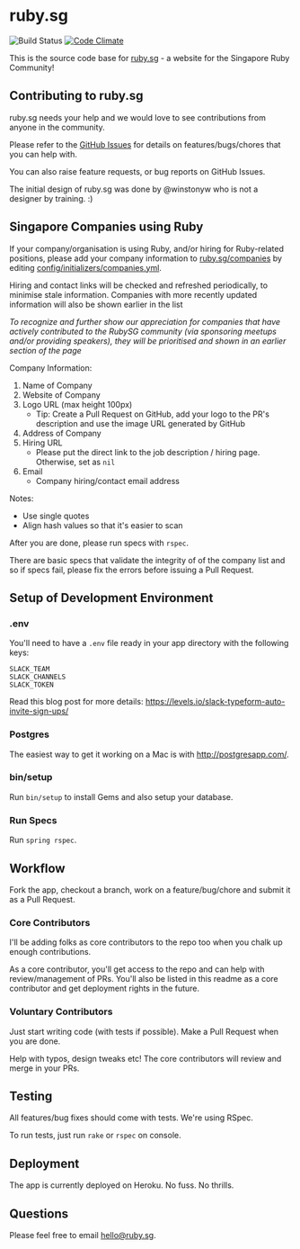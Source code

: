 # ruby.sg

![Build Status](https://github.com/rubysg/rubysg-reboot/actions/workflows/ci.yml/badge.svg) [![Code Climate](https://codeclimate.com/github/rubysg/rubysg-reboot.svg)](https://codeclimate.com/github/rubysg/rubysg-reboot)

This is the source code base for [ruby.sg](http://ruby.sg) - a website for the Singapore Ruby Community!

## Contributing to ruby.sg

ruby.sg needs your help and we would love to see contributions from anyone in the community.

Please refer to the [GitHub Issues](https://github.com/rubysg/rubysg-reboot/issues) for details on features/bugs/chores that you can help with.

You can also raise feature requests, or bug reports on GitHub Issues.

The initial design of ruby.sg was done by @winstonyw who is not a designer by training. :)

## Singapore Companies using Ruby

If your company/organisation is using Ruby, and/or hiring for Ruby-related positions, please add your company information to [ruby.sg/companies](http://ruby.sg#companies) by editing [config/initializers/companies.yml](https://github.com/rubysg/rubysg-reboot/blob/master/config/initializers/companies.yml).

Hiring and contact links will be checked and refreshed periodically, to minimise stale information. Companies with more recently updated information will also be shown earlier in the list

*To recognize and further show our appreciation for companies that have actively contributed to the RubySG community (via sponsoring meetups and/or providing speakers), they will be prioritised and shown in an earlier section of the page*

Company Information:

1. Name of Company
2. Website of Company
3. Logo URL (max height 100px)
    - Tip: Create a Pull Request on GitHub, add your logo to the PR's description and use the image URL generated by GitHub
4. Address of Company
5. Hiring URL
    - Please put the direct link to the job description / hiring page. Otherwise, set as `nil`
6. Email
    - Company hiring/contact email address

Notes:

- Use single quotes
- Align hash values so that it's easier to scan

After you are done, please run specs with `rspec`.

There are basic specs that validate the integrity of of the company list
and so if specs fail, please fix the errors before issuing a Pull Request.

## Setup of Development Environment

### .env

You'll need to have a `.env` file ready in your app directory with the following keys:

```
SLACK_TEAM
SLACK_CHANNELS
SLACK_TOKEN
```

Read this blog post for more details: https://levels.io/slack-typeform-auto-invite-sign-ups/

### Postgres

The easiest way to get it working on a Mac is with http://postgresapp.com/.

### bin/setup

Run `bin/setup` to install Gems and also setup your database.

### Run Specs

Run `spring rspec`.

## Workflow

Fork the app, checkout a branch, work on a feature/bug/chore and submit it as a Pull Request.

### Core Contributors

I'll be adding folks as core contributors to the repo too when you chalk up enough contributions.

As a core contributor, you'll get access to the repo and can help with review/management of PRs.
You'll also be listed in this readme as a core contributor and get deployment rights in the future.

### Voluntary Contributors

Just start writing code (with tests if possible). Make a Pull Request when you are done.

Help with typos, design tweaks etc! The core contributors will review and merge in your PRs.

## Testing

All features/bug fixes should come with tests. We're using RSpec.

To run tests, just run `rake` or `rspec` on console.

## Deployment

The app is currently deployed on Heroku. No fuss. No thrills.

## Questions

Please feel free to email hello@ruby.sg.
